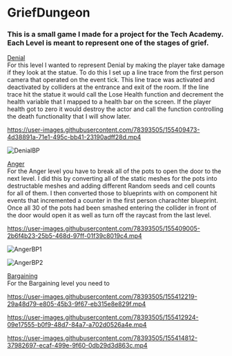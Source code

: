 # GriefDungeon
### This is a small game I made for a project for the Tech Academy. Each Level is meant to represent one of the stages of grief.

<ins>Denial</ins><br>
For this level I wanted to represent Denial by making the player take damage if they look at the statue. To do this I set up a line trace from the first person camera that operated on the event tick. This line trace was activated and deactivated by colliders at the entrance and exit of the room. If the line trace hit the statue it would call the Lose Health function and decrement the health variable that I mapped to a health bar on the screen. If the player health got to zero it would destroy the actor and call the function controlling the death functionality that I will show later.






https://user-images.githubusercontent.com/78393505/155409473-4d38891a-71e1-495c-bb41-23190adff28d.mp4



![DenialBP](https://user-images.githubusercontent.com/78393505/155419426-3bae5e34-88f3-43fa-ad85-dc2e578f763b.png)

<ins>Anger</ins><br>
For the Anger level you have to break all of the pots to open the door to the next level. I did this by converting all of the static meshes for the pots into destructable meshes and adding different Random seeds and cell counts for all of them. I then converted those to blueprints with on component hit events that incremented a counter in the first person charachter blueprint. Once all 30 of the pots had been smashed entering the collider in front of the door would open it as well as turn off the raycast from the last level.


https://user-images.githubusercontent.com/78393505/155409005-2b6f4b23-25b5-468d-97ff-01f39c8019c4.mp4

![AngerBP1](https://user-images.githubusercontent.com/78393505/155421803-3bbb3f70-4e4b-45d8-9abe-8fc54b1aabd0.png)




![AngerBP2](https://user-images.githubusercontent.com/78393505/155421814-d0906783-50c0-4e2c-be57-babbbf778150.png)


<ins>Bargaining</ins><br>
For the Bargaining level you need to 


https://user-images.githubusercontent.com/78393505/155412219-29a48d79-e805-45b3-9f67-eb315e8e829f.mp4





https://user-images.githubusercontent.com/78393505/155412924-09e17555-b0f9-48d7-84a7-a702d0526a4e.mp4



https://user-images.githubusercontent.com/78393505/155414812-37982697-ecaf-499e-9f60-0db29d3d863c.mp4

